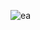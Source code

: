 ![ea](https://user-images.githubusercontent.com/95727909/227953160-400d3e43-41d4-4c65-b244-176d2955f3e4.PNG)
